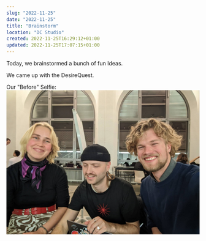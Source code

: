 ```yaml
---
slug: "2022-11-25"
date: "2022-11-25"
title: "Brainstorm"
location: "DC Studio"
created: 2022-11-25T16:29:12+01:00
updated: 2022-11-25T17:07:15+01:00
---
```


Today, we brainstormed a bunch of fun Ideas.

We came up with the DesireQuest.

Our "Before" Selfie:
![Before](./images/project_start_selfie.jpg)